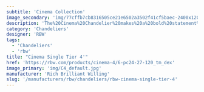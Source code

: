 ```yaml
---
subtitle: 'Cinema Collection'
image_secondary: 'img/77cffb7cb8316505ce21e6502a3502f41cf5baec-2400x1200.png'
description: 'The%20Cinema%20Chandelier%20makes%20a%20bold%20statement%20with%20minimal%20effort%2C%20featuring%20a%20simple%20circular%20frame%20in%20a%20rich%20metal%20or%20powder%20coated%20finish%20embellished%20by%20the%20warm%20glow%20of%20opal%20glass%20fixtures.%20Evocative%20of%20Old%20Hollywood%u2019s%20charm%2C%20Cinema%u2019s%20theatrical%20features%20are%20customizable%20to%20various%20compositions.'
category: 'Chandeliers'
designer: 'RBW'
tags:
  - 'Chandeliers'
  - 'rbw'
title: "Cinema Single Tier 4'"
href: 'https://rbw.com/products/cinema-4/6-pc24-27-120_tm_dex'
image_primary: 'img/C4_default.jpg'
manufacturer: 'Rich Brilliant Willing'
slug: '/manufacturers/rbw/chandeliers/rbw-cinema-single-tier-4'
---
```

